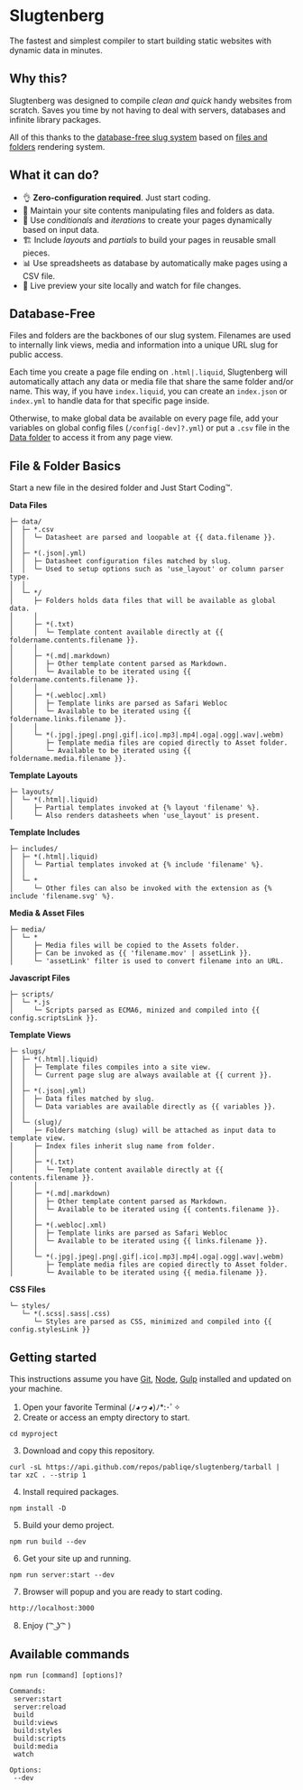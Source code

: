 # Slugtenberg
The fastest and simplest compiler to start building static websites with dynamic data in minutes.

## Why this?
Slugtenberg was designed to compile *clean and quick* handy websites from scratch. Saves you time by not having to deal with servers, databases and infinite library packages.

All of this thanks to the [database-free slug system](#database-free) based on [files and folders](#file--folder-basics) rendering system.

## What it can do?
* 👌 **Zero-configuration required**. Just start coding.
* 📂 Maintain your site contents manipulating files and folders as data.
* 🤔 Use *conditionals* and *iterations* to create your pages dynamically based on input data.
* 🏗 Include *layouts* and *partials* to build your pages in reusable small pieces. 
* 📊 Use spreadsheets as database by automatically make pages using a CSV file.
* 🚀 Live preview your site locally and watch for file changes.

## Database-Free

Files and folders are the backbones of our slug system. Filenames are used to internally link views, media and information into a unique URL slug for public access.

Each time you create a page file ending on `.html|.liquid`, Slugtenberg will automatically attach any data or media file that share the same folder and/or name. This way, if you have `index.liquid`, you can create an `index.json` or `index.yml` to handle data for that specific page inside.

Otherwise, to make global data be available on every page file, add your variables on global config files (`/config[-dev]?.yml`) or put a `.csv` file in the [Data folder](#file--folder-basics) to access it from any page view.

## File & Folder Basics
Start a new file in the desired folder and Just Start Coding™️.

**Data Files**

```
├─ data/
│  ├─ *.csv
│  │  └─ Datasheet are parsed and loopable at {{ data.filename }}.
│  │
│  ├─ *(.json|.yml)
│  │  ├─ Datasheet configuration files matched by slug.
│  │  └─ Used to setup options such as 'use_layout' or column parser type.
│  │
│  └─ */
│     ├─ Folders holds data files that will be available as global data.
│     │
│     ├─ *(.txt)
│     │  └─ Template content available directly at {{ foldername.contents.filename }}.
│     │
│     ├─ *(.md|.markdown)
│     │  ├─ Other template content parsed as Markdown.
│     │  └─ Available to be iterated using {{ foldername.contents.filename }}.
│     │
│     ├─ *(.webloc|.xml)
│     │  ├─ Template links are parsed as Safari Webloc
│     │  └─ Available to be iterated using {{ foldername.links.filename }}.
│     │
│     └─ *(.jpg|.jpeg|.png|.gif|.ico|.mp3|.mp4|.oga|.ogg|.wav|.webm)
│        ├─ Template media files are copied directly to Asset folder.
│        └─ Available to be iterated using {{ foldername.media.filename }}.
```

**Template Layouts**

```
├─ layouts/
│  └─ *(.html|.liquid)
│     ├─ Partial templates invoked at {% layout 'filename' %}.
│     └─ Also renders datasheets when 'use_layout' is present.
```

**Template Includes**

```
├─ includes/
│  ├─ *(.html|.liquid)
│  │  └─ Partial templates invoked at {% include 'filename' %}.
│  │
│  └─ *
│     └─ Other files can also be invoked with the extension as {% include 'filename.svg' %}.
```

**Media & Asset Files**

```
├─ media/
│  └─ *
│     ├─ Media files will be copied to the Assets folder.
│     ├─ Can be invoked as {{ 'filename.mov' | assetLink }}.
│     └─ 'assetLink' filter is used to convert filename into an URL.
```

**Javascript Files**

```
├─ scripts/
│  └─ *.js
│     └─ Scripts parsed as ECMA6, minized and compiled into {{ config.scriptsLink }}.
```

**Template Views**

```
├─ slugs/
│  ├─ *(.html|.liquid)
│  │  ├─ Template files compiles into a site view.
│  │  └─ Current page slug are always available at {{ current }}.
│  │
│  ├─ *(.json|.yml)
│  │  ├─ Data files matched by slug.
│  │  └─ Data variables are available directly as {{ variables }}.
│  │
│  └─ (slug)/
│     ├─ Folders matching (slug) will be attached as input data to template view.
│     ├─ Index files inherit slug name from folder.
│     │
│     ├─ *(.txt)
│     │  └─ Template content available directly at {{ contents.filename }}.
│     │
│     ├─ *(.md|.markdown)
│     │  ├─ Other template content parsed as Markdown.
│     │  └─ Available to be iterated using {{ contents.filename }}.
│     │
│     ├─ *(.webloc|.xml)
│     │  ├─ Template links are parsed as Safari Webloc
│     │  └─ Available to be iterated using {{ links.filename }}.
│     │
│     └─ *(.jpg|.jpeg|.png|.gif|.ico|.mp3|.mp4|.oga|.ogg|.wav|.webm)
│        ├─ Template media files are copied directly to Asset folder.
│        └─ Available to be iterated using {{ media.filename }}.
```

**CSS Files**

```
└─ styles/
   └─ *(.scss|.sass|.css)
      └─ Styles are parsed as CSS, minimized and compiled into {{ config.stylesLink }}
```

## Getting started
This instructions assume you have [Git](https://git-scm.com/book/en/v2/Getting-Started-Installing-Git), [Node](https://nodejs.org/es/download/), [Gulp](https://gulpjs.com/docs/en/getting-started/quick-start/) installed and updated on your machine.

1. Open your favorite Terminal (ﾉ◕ヮ◕)ﾉ*:･ﾟ✧
2. Create or access an empty directory to start.
```
cd myproject
```
3. Download and copy this repository.
```
curl -sL https://api.github.com/repos/pabliqe/slugtenberg/tarball | tar xzC . --strip 1
```
4. Install required packages.
```
npm install -D
```
5. Build your demo project.
```
npm run build --dev
```
6. Get your site up and running.
```
npm run server:start --dev
```
7. Browser will popup and you are ready to start coding.
```
http://localhost:3000
```
8. Enjoy
( ͡ᵔ ͜ʖ ͡ᵔ )

## Available commands

```
npm run [command] [options]?

Commands:
 server:start
 server:reload
 build
 build:views
 build:styles
 build:scripts
 build:media
 watch
 
Options:
 --dev
```
